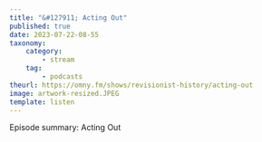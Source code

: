 ```yaml
---
title: "&#127911; Acting Out"
published: true
date: 2023-07-22-08-55
taxonomy:
    category:
        - stream
    tag:
        - podcasts
theurl: https://omny.fm/shows/revisionist-history/acting-out
image: artwork-resized.JPEG
template: listen
---
```


Episode summary: Acting Out
